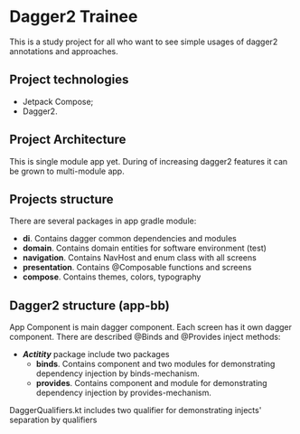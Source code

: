 # Dagger2 Trainee

This is a study project for all who want to see simple usages of dagger2 annotations and approaches.

## Project technologies

* Jetpack Compose;
* Dagger2.

## Project Architecture

This is single module app yet. During of increasing dagger2 features it can be grown to multi-module app.


## Projects structure

There are several packages in app gradle module:
- **di**. Contains dagger common dependencies and modules
- **domain**. Contains domain entities for software environment (test)
- **navigation**. Contains NavHost and enum class with all screens
- **presentation**. Contains @Composable functions and screens
- **compose**. Contains themes, colors, typography

## Dagger2 structure (app-bb)

App Component is main dagger component. Each screen has it own dagger component. 
There are described @Binds and @Provides inject methods:
- ***Actitity*** package include two packages
  - **binds**. Contains component and two modules for demonstrating dependency injection by binds-mechanism.
  - **provides**. Contains component and module for demonstrating dependency injection by provides-mechanism.

DaggerQualifiers.kt includes two qualifier for demonstrating injects' separation by qualifiers

